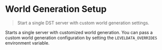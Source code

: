 # World Generation Setup
> Start a single DST server with custom world generation settings.

Starts a single server with customized world generation.
You can pass a custom world generation configuration by
setting the `LEVELDATA_OVERRIDES` environment variable.
